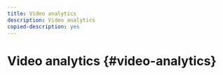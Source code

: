 ```yaml
---
title: Video analytics
description: Video analytics
copied-description: yes
---
```


# Video analytics {#video-analytics}

